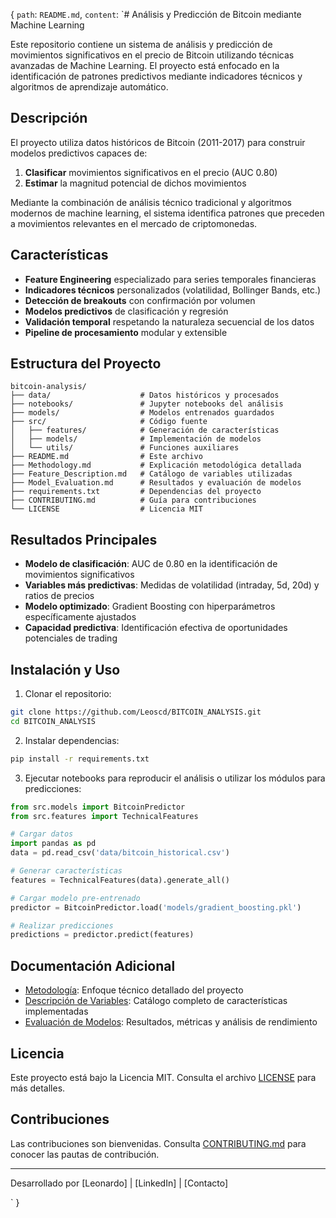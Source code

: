 {
  `path`: `README.md`,
  `content`: `# Análisis y Predicción de Bitcoin mediante Machine Learning

Este repositorio contiene un sistema de análisis y predicción de movimientos significativos en el precio de Bitcoin utilizando técnicas avanzadas de Machine Learning. El proyecto está enfocado en la identificación de patrones predictivos mediante indicadores técnicos y algoritmos de aprendizaje automático.

## Descripción

El proyecto utiliza datos históricos de Bitcoin (2011-2017) para construir modelos predictivos capaces de:

1. **Clasificar** movimientos significativos en el precio (AUC 0.80)
2. **Estimar** la magnitud potencial de dichos movimientos

Mediante la combinación de análisis técnico tradicional y algoritmos modernos de machine learning, el sistema identifica patrones que preceden a movimientos relevantes en el mercado de criptomonedas.

## Características

- **Feature Engineering** especializado para series temporales financieras
- **Indicadores técnicos** personalizados (volatilidad, Bollinger Bands, etc.)
- **Detección de breakouts** con confirmación por volumen
- **Modelos predictivos** de clasificación y regresión
- **Validación temporal** respetando la naturaleza secuencial de los datos
- **Pipeline de procesamiento** modular y extensible

## Estructura del Proyecto

```
bitcoin-analysis/
├── data/                    # Datos históricos y procesados
├── notebooks/               # Jupyter notebooks del análisis
├── models/                  # Modelos entrenados guardados
├── src/                     # Código fuente 
│   ├── features/            # Generación de características
│   ├── models/              # Implementación de modelos
│   └── utils/               # Funciones auxiliares
├── README.md                # Este archivo
├── Methodology.md           # Explicación metodológica detallada
├── Feature_Description.md   # Catálogo de variables utilizadas
├── Model_Evaluation.md      # Resultados y evaluación de modelos
├── requirements.txt         # Dependencias del proyecto
├── CONTRIBUTING.md          # Guía para contribuciones
└── LICENSE                  # Licencia MIT
```

## Resultados Principales

- **Modelo de clasificación**: AUC de 0.80 en la identificación de movimientos significativos
- **Variables más predictivas**: Medidas de volatilidad (intraday, 5d, 20d) y ratios de precios
- **Modelo optimizado**: Gradient Boosting con hiperparámetros específicamente ajustados
- **Capacidad predictiva**: Identificación efectiva de oportunidades potenciales de trading

## Instalación y Uso

1. Clonar el repositorio:
```bash
git clone https://github.com/Leoscd/BITCOIN_ANALYSIS.git
cd BITCOIN_ANALYSIS
```

2. Instalar dependencias:
```bash
pip install -r requirements.txt
```

3. Ejecutar notebooks para reproducir el análisis o utilizar los módulos para predicciones:
```python
from src.models import BitcoinPredictor
from src.features import TechnicalFeatures

# Cargar datos
import pandas as pd
data = pd.read_csv('data/bitcoin_historical.csv')

# Generar características
features = TechnicalFeatures(data).generate_all()

# Cargar modelo pre-entrenado
predictor = BitcoinPredictor.load('models/gradient_boosting.pkl')

# Realizar predicciones
predictions = predictor.predict(features)
```

## Documentación Adicional

- [Metodología](Methodology.md): Enfoque técnico detallado del proyecto
- [Descripción de Variables](Feature_Description.md): Catálogo completo de características implementadas
- [Evaluación de Modelos](Model_Evaluation.md): Resultados, métricas y análisis de rendimiento

## Licencia

Este proyecto está bajo la Licencia MIT. Consulta el archivo [LICENSE](LICENSE) para más detalles.

## Contribuciones

Las contribuciones son bienvenidas. Consulta [CONTRIBUTING.md](CONTRIBUTING.md) para conocer las pautas de contribución.

---

Desarrollado por [Leonardo] | [LinkedIn] | [Contacto]

`
}

